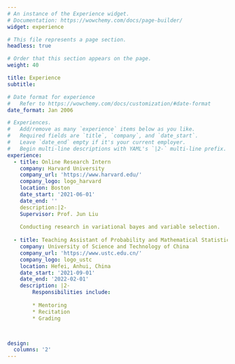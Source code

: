 ```yaml
---
# An instance of the Experience widget.
# Documentation: https://wowchemy.com/docs/page-builder/
widget: experience

# This file represents a page section.
headless: true

# Order that this section appears on the page.
weight: 40

title: Experience
subtitle:

# Date format for experience
#   Refer to https://wowchemy.com/docs/customization/#date-format
date_format: Jan 2006

# Experiences.
#   Add/remove as many `experience` items below as you like.
#   Required fields are `title`, `company`, and `date_start`.
#   Leave `date_end` empty if it's your current employer.
#   Begin multi-line descriptions with YAML's `|2-` multi-line prefix.
experience:
  - title: Online Research Intern
    company: Harvard University
    company_url: 'https://www.harvard.edu/'
    company_logo: logo_harvard
    location: Boston
    date_start: '2021-06-01'
    date_end: ''
    description:|2-
    Supervisor: Prof. Jun Liu
    
    Conducting research in variational bayes and variable selection.
    
  - title: Teaching Assistant of Probability and Mathematical Statistics
    company: University of Science and Technology of China
    company_url: 'https://www.ustc.edu.cn/'
    company_logo: logo_ustc
    location: Hefei, Anhui, China
    date_start: '2021-09-01'
    date_end: '2022-02-01'
    description: |2-
        Responsibilities include:
        
        * Mentoring
        * Recitation
        * Grading



design:
  columns: '2'
---
```

